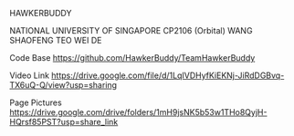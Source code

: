  HAWKERBUDDY 

NATIONAL UNIVERSITY OF SINGAPORE 
CP2106 (Orbital) 
WANG SHAOFENG 
TEO WEI DE 

Code Base 
https://github.com/HawkerBuddy/TeamHawkerBuddy  

Video Link
https://drive.google.com/file/d/1LqIVDHyfKiEKNj-JiRdDGBvq-TX6uQ-Q/view?usp=sharing

Page Pictures
https://drive.google.com/drive/folders/1mH9jsNK5b53w1THo8QyjH-HQrsf85PST?usp=share_link

